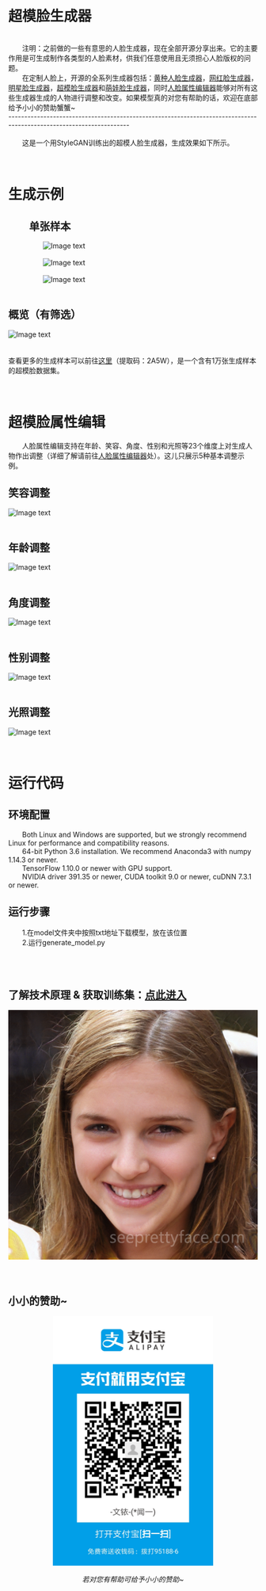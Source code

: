 # 超模脸生成器
<br />
&emsp;&emsp;注明：之前做的一些有意思的人脸生成器，现在全部开源分享出来。它的主要作用是可生成制作各类型的人脸素材，供我们任意使用且无须担心人脸版权的问题。<br />
&emsp;&emsp;在定制人脸上，开源的全系列生成器包括：<a href='https://github.com/a312863063/seeprettyface-generator-yellow'>黄种人脸生成器</a>，<a href='https://github.com/a312863063/seeprettyface-generator-wanghong'>网红脸生成器</a>，<a href='https://github.com/a312863063/seeprettyface-generator-star'>明星脸生成器</a>，<a href='https://github.com/a312863063/seeprettyface-generator-model'>超模脸生成器</a>和<a href='https://github.com/a312863063/seeprettyface-generator-babies'>萌娃脸生成器</a>，同时<a href='https://github.com/a312863063/seeprettyface-face_editor'>人脸属性编辑器</a>能够对所有这些生成器生成的人物进行调整和改变。如果模型真的对您有帮助的话，欢迎在底部给予小小的赞助蟹蟹~<br />
--------------------------------------------------------------------------------------------------------------------<br /><br />
&emsp;&emsp;这是一个用StyleGAN训练出的超模人脸生成器，生成效果如下所示。<br /><br /><br />

# 生成示例

## &emsp;&emsp;单张样本
&emsp;&emsp;&emsp;&emsp;&emsp;![Image text](https://github.com/a312863063/seeprettyface-generator-model/blob/master/examples/example1.png)<br/><br/>
&emsp;&emsp;&emsp;&emsp;&emsp;![Image text](https://github.com/a312863063/seeprettyface-generator-model/blob/master/examples/example2.png)<br/><br/>
&emsp;&emsp;&emsp;&emsp;&emsp;![Image text](https://github.com/a312863063/seeprettyface-generator-model/blob/master/examples/example3.png)<br/><br/>

## 概览（有筛选）
![Image text](https://github.com/a312863063/seeprettyface-generator-model/blob/master/examples/64_examples.jpg)
<br /><br /><br />
查看更多的生成样本可以前往[这里](https://pan.baidu.com/s/1G5lTsk1TJPZMCHqudQqqYg)（提取码：2A5W），是一个含有1万张生成样本的超模脸数据集。<br /><br /><br />

# 超模脸属性编辑
&emsp;&emsp;人脸属性编辑支持在年龄、笑容、角度、性别和光照等23个维度上对生成人物作出调整（详细了解请前往[人脸属性编辑器](https://github.com/a312863063/seeprettyface-face_editor)处）。这儿只展示5种基本调整示例。
## 笑容调整
![Image text](https://github.com/a312863063/seeprettyface-generator-model/blob/master/examples/edit_smile.jpg)
<br/><br/>
## 年龄调整
![Image text](https://github.com/a312863063/seeprettyface-generator-model/blob/master/examples/edit_age.jpg)
<br/><br/>
## 角度调整
![Image text](https://github.com/a312863063/seeprettyface-generator-model/blob/master/examples/edit_angle.jpg)
<br/><br/>
## 性别调整
![Image text](https://github.com/a312863063/seeprettyface-generator-model/blob/master/examples/edit_gender.jpg)
<br/><br/>
## 光照调整
![Image text](https://github.com/a312863063/seeprettyface-generator-model/blob/master/examples/edit_exposure.jpg)
<br/><br/><br />

# 运行代码
## 环境配置
&emsp;&emsp;Both Linux and Windows are supported, but we strongly recommend Linux for performance and compatibility reasons.<br/>
&emsp;&emsp;64-bit Python 3.6 installation. We recommend Anaconda3 with numpy 1.14.3 or newer.<br/>
&emsp;&emsp;TensorFlow 1.10.0 or newer with GPU support.<br/>
&emsp;&emsp;NVIDIA driver 391.35 or newer, CUDA toolkit 9.0 or newer, cuDNN 7.3.1 or newer.<br/>

## 运行步骤
&emsp;&emsp;1.在model文件夹中按照txt地址下载模型，放在该位置<br/>
&emsp;&emsp;2.运行generate_model.py<br/>
<br /><br /><br />
## 了解技术原理 & 获取训练集：[点此进入](http://www.seeprettyface.com/)
![Image text](https://github.com/a312863063/seeprettyface/blob/master/EP001-01.png)<br/><br/><br/>

## 小小的赞助~
<p align="center">
	<img src="https://github.com/a312863063/seeprettyface/blob/master/sponsor.jpg" alt="Sample"  width="324" height="504">
	<p align="center">
		<em>若对您有帮助可给予小小的赞助~</em>
	</p>
</p>
<br/><br/><br/>





